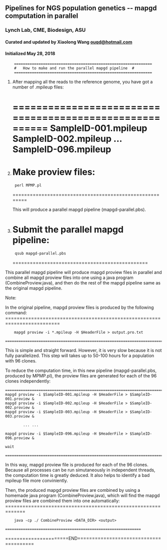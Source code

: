 ## Pipelines for NGS population genetics -- mapgd computation in parallel
### Lynch Lab, CME, Biodesign, ASU 
#### Curated and updated by Xiaolong Wang <ouqd@hotmail.com>
#### Initialized May 28, 2018

		==============================================================
		#	How to make and run the parallel mapgd pipeline  #
		==============================================================
		
1. After mapping all the reads to the reference genome, you have got a number of .mpileup files: 

	========================================================
		SampleID-001.mpileup
		SampleID-002.mpileup
				...
		SampleID-096.mpileup
	========================================================

2. Make proview files: 
	========================================================
	
		perl MPMP.pl
		
	========================================================
	
	This will produce a parallel mapgd pipeline (mapgd-parallel.pbs).

3. Submit the parallel mapgd pipeline:
	===============================================

		qsub mapgd-parallel.pbs
		
	===============================================
	
This parallel mapgd pipeline will produce mapgd proview files in parallel and combine all mapgd proview files into one using 
a java program (CombineProview.java), and then do the rest of the mapgd pipeline same as the original mapgd pipeline.

Note: 

In the original pipeline,  mapgd proview files is produced by the following command:
	=========================================================================
 
		mapgd proview -i *.mpileup -H $HeaderFile > output.pro.txt 
		
 	=========================================================================

This is simple and straight forward. However, it is very slow because it is not fully parallelized. 
This step  will takes up to 50-100 hours for a population with 96 clones. 

To reduce the computation time, in this new pipeline (mapgd-parallel.pbs, produced by MPMP.pl), 
the proview files are generated for each of the 96 clones independently:
 
	======================================================================================
	mapgd proview -i $SampleID-001.mpileup -H $HeaderFile > $SampleID-001.proview &
	mapgd proview -i $SampleID-002.mpileup -H $HeaderFile > $SampleID-002.proview &
	mapgd proview -i $SampleID-003.mpileup -H $HeaderFile > $SampleID-003.proview &
	
			... ...
			
	mapgd proview -i $SampleID-096.mpileup -H $HeaderFile > $SampleID-096.proview &
	
	wait
	
	======================================================================================

In this way, mapgd proview file is produced for each of the 96 clones. Because all processes can be run simutaneously in independent
threads, the computation time is greatly deduced. It also helps to identify a bad mpileup file more conviniently.

Then, the produced mapgd proview files are combined by using a homemade java program (CombineProview.java), 
which will find the mapgd proview files are combined them into one automatically:
	=============================================================
	
		java -cp ./ CombineProview <DATA_DIR> <output>
		
	=============================================================
	
		
======================END=======================================
